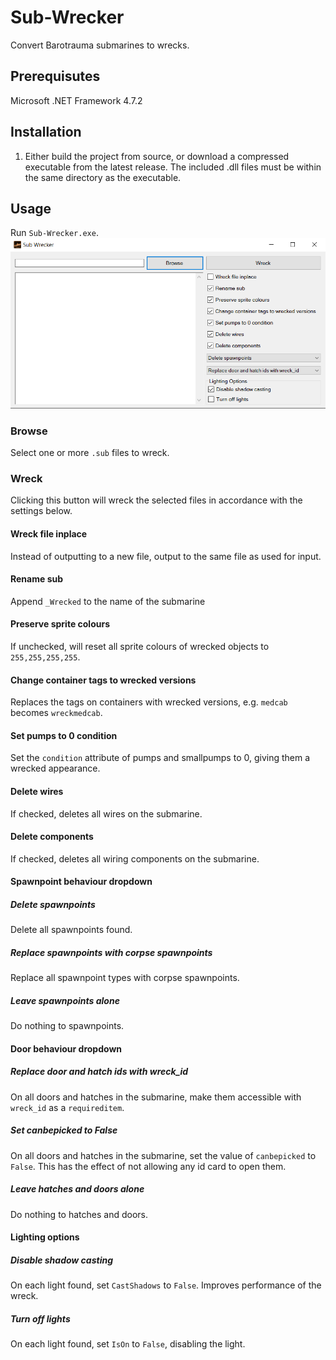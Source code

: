 # Sub-Wrecker
Convert Barotrauma submarines to wrecks. 
## Prerequisutes
Microsoft .NET Framework 4.7.2
## Installation
1. Either build the project from source, or download a compressed executable from the latest release. The included .dll files must be within the same directory as the executable.
## Usage
Run `Sub-Wrecker.exe`.  
![Sub-Wrecker](Docs/gui.png)
### Browse
Select one or more `.sub` files to wreck.
### Wreck
Clicking this button will wreck the selected files in accordance with the settings below.
#### Wreck file inplace
Instead of outputting to a new file, output to the same file as used for input.
#### Rename sub
Append `_Wrecked` to the name of the submarine
#### Preserve sprite colours
If unchecked, will reset all sprite colours of wrecked objects to `255,255,255,255`.
#### Change container tags to wrecked versions
Replaces the tags on containers with wrecked versions, e.g. `medcab` becomes `wreckmedcab`.
#### Set pumps to 0 condition
Set the `condition` attribute of pumps and smallpumps to 0, giving them a wrecked appearance.
#### Delete wires
If checked, deletes all wires on the submarine.
#### Delete components
If checked, deletes all wiring components on the submarine.
#### Spawnpoint behaviour dropdown
##### Delete spawnpoints
Delete all spawnpoints found.
##### Replace spawnpoints with corpse spawnpoints
Replace all spawnpoint types with corpse spawnpoints.
##### Leave spawnpoints alone
Do nothing to spawnpoints.
#### Door behaviour dropdown
##### Replace door and hatch ids with wreck_id
On all doors and hatches in the submarine, make them accessible with `wreck_id` as a `requireditem`.
##### Set canbepicked to False
On all doors and hatches in the submarine, set the value of `canbepicked` to `False`. This has the effect of not allowing any id card to open them.
##### Leave hatches and doors alone
Do nothing to hatches and doors.
#### Lighting options
##### Disable shadow casting
On each light found, set `CastShadows` to `False`. Improves performance of the wreck.
##### Turn off lights
On each light found, set `IsOn` to `False`, disabling the light.
